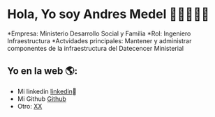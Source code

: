# Hola, Yo soy Andres Medel  👋👨‍💻👩‍💻

*Empresa: Ministerio Desarrollo Social y Familia
*Rol: Ingeniero Infraestructura
*Actvidades principales: Mantener y administrar componentes de la infraestructura del Datecencer Ministerial


## Yo en la web 🌎:
- Mi linkedin <a href="<https://www.linkedin.com/in/andres-medel-77948b44/>">linkedin</a>💼
- Mi Github <a href="<https://github.com/Ndrs78>">Github</a>
- Otro: <a href="<>"> XX</a>
